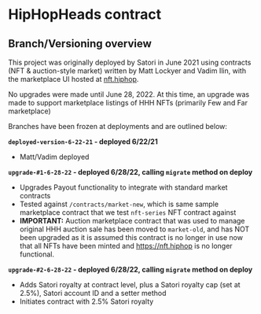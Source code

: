 # HipHopHeads contract

## Branch/Versioning overview

This project was originally deployed by Satori in June 2021 using contracts (NFT & auction-style market) written by Matt Lockyer and Vadim Ilin, with the marketplace UI hosted at [nft.hiphop](https://nft.hiphop).

No upgrades were made until June 28, 2022. At this time, an upgrade was made to support marketplace listings of HHH NFTs (primarily Few and Far marketplace)

Branches have been frozen at deployments and are outlined below:

**`deployed-version-6-22-21` - deployed 6/22/21**

- Matt/Vadim deployed

**`upgrade-#1-6-28-22` - deployed 6/28/22, calling `migrate` method on deploy**

- Upgrades Payout functionality to integrate with standard market contracts
- Tested against `/contracts/market-new`, which is same sample marketplace contract that we test `nft-series` NFT contract against
- **IMPORTANT:** Auction marketplace contract that was used to manage original HHH auction sale has been moved to `market-old`, and has NOT been upgraded as it is assumed this contract is no longer in use now that all NFTs have been minted and https://nft.hiphop is no longer functional.

**`upgrade-#2-6-28-22` - deployed 6/28/22, calling `migrate` method on deploy**

- Adds Satori royalty at contract level, plus a Satori royalty cap (set at 2.5%), Satori account ID and a setter method
- Initiates contract with 2.5% Satori royalty
